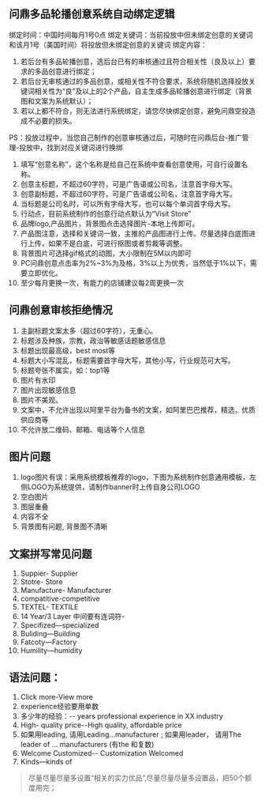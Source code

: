 ## 问鼎多品轮播创意系统自动绑定逻辑
绑定时间：中国时间每月1号0点
绑定关键词：当前投放中但未绑定创意的关键词和该月1号（美国时间）将投放但未绑定创意的关键词
绑定内容：
1. 若后台有多品轮播创意，选后台已有的审核通过且符合相关性（良及以上）要求的多品创意进行绑定；
2. 若后台无审核通过的多品创意，或相关性不符合要求，系统将随机选择投放关键词相关性为“良”及以上的2个产品，自主生成多品轮播创意进行绑定（背景图和文案为系统默认）；
3. 若以上都不符合，则无法进行系统绑定，请您尽快绑定创意，避免问鼎空投造成不必要的损失。

PS：投放过程中，当您自己制作的创意审核通过后，可随时在问鼎后台-推广管理-投放中，找到对应关键词进行换绑

1. 填写“创意名称”，这个名称是给自己在系统中查看创意使用，可自行设置名称。
2. 创意主标题，不超过60字符，可是广告语或公司名，注意首字母大写。
3. 创意副标题，不超过60字符，可是广告语或公司名，注意首字母大写。
4. 当标题是公司名时，可以所有字母大写，也可以每个单词首字母大写。
5. 行动点，目前系统制作的创意行动点默认为“Visit Store”
6. 品牌logo,产品图片，背景图点击选择图片-本地上传即可。
7. 产品图注意，选择和关键词一致，主推的产品图进行上传。尽量选择白底图进行上传，如果不是白底，可进行抠图或者剪裁等调整。
8. 背景图片可选择gif格式的动图，大小限制在5M以内即可
9. PC问鼎创意点击率为2%~3%为及格，3%以上为优秀，当然低于1%以下，需要立即优化。
10. 至少每月更换一次，有能力的店铺建议每2周更换一次

## 问鼎创意审核拒绝情况
1. 主副标题文案太多（超过60字符），无重心。
2. 标题涉及种族，宗教，政治等敏感话题敏感信息
3. 标题出现最高级，best most等 
4. 标题大小写混乱，标题需要首字母大写，其他小写，行业规范可大写。
5. 标题夸张不属实，如：top1等
6. 图片有水印
7. 图片出现敏感信息
8. 图片不美观。
9. 文案中，不允许出现以阿里平台为备书的文案，如阿里巴巴推荐，精选，优质供应商等
10. 不允许放二维码、邮箱、电话等个人信息

## 图片问题
1. logo图片有误：采用系统模板推荐的logo，下图为系统制作创意通用模板，左侧LOGO为系统提供，请制作banner时上传自身公司LOGO
2. 空白图片
3. 图层重叠
4. 内容不全
5. 背景图有问题, 背景图不清晰

## 文案拼写常见问题
1. Suppier- Supplier
2. Stotre- Store
3. Manufacture- Manufacturer
4. compatitive-competitive
5. TEXTEL- TEXTILE
6. 14 Year/3 Layer 中间要有连词符-
7. Specifized—specialized
8. Buliding—Building
9. Fatcoty—Factory
10. Humility—humidity

## 语法问题：
1. Click more-View more
2. experience经验要用单数
3. 多少年的经验：-- years professional experience in XX industry
4. High- quality price--High quality, affordable price
5. 如果用leading, 请用Leading...manufacturer ;  如果用leader， 请用The leader of ... manufacturers (有the 和复数)
6. Welcome Customized-- Customization Welcomed
7. Kinds—kinds of


> 尽量尽量尽量多设置“相关的实力优品”,尽量尽量尽量多设置品，把50个额度用完；